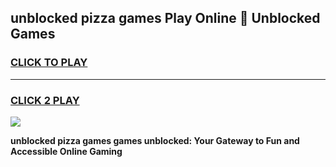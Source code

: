 
## unblocked pizza games Play Online 👋 Unblocked Games
<h3>
<a href="https://premium.freeplayer.one?title=unblocked_pizza_games&ref=19F">CLICK TO PLAY</a></h3>
<hr>

<h3>
<a href="https://premium.freeplayer.one?title=unblocked_pizza_games&ref=19F">CLICK 2 PLAY</a>
  
</h3>

<a href="https://premium.freeplayer.one?title=unblocked_pizza_games&ref=19F"><img src="https://clearcache.store/games.png"></a>


**unblocked pizza games games unblocked: Your Gateway to Fun and Accessible Online Gaming**
